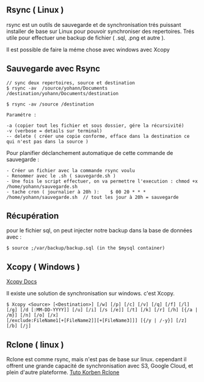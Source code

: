 ## Rsync ( Linux )

rsync est un outils de sauvegarde et de synchronisation trés puissant installer de base sur Linux pour pouvoir synchroniser des repertoires.
Trés utile pour effectuer une backup de fichier ( .sql, .png et autre ).

Il est possible de faire la méme chose avec windows avec Xcopy

## Sauvegarde avec Rsync

    // sync deux repertoires, source et destination
    $ rsync -av  /source/yohann/Documents /destination/yohann/Documents/destination

    $ rsync -av /source /destination

    Paramétre :

    -a (copier tout les fichier et sous dossier, gére la récursivité)
    -v (verbose = details sur terminal)
    -- delete ( créer une copie conforme, efface dans la destination ce qui n'est pas dans la source )

Pour planifier déclanchement automatique de cette commande de sauvegarde :

    - Créer un fichier avec la commande rsync voulu
    - Renommer avec le .sh ( sauvegarde.sh )
    - Une fois le script effectuer, on va permettre l'execution : chmod +x /home/yohann/sauvegarde.sh
    - tache cron ( journalier à 20h ):    $ 00 20 * * * /home/yohann/sauvegarde.sh  // tout les jour à 20h = sauvegarde

## Récupération

pour le fichier sql, on peut injecter notre backup dans la base de données avec :

    $ source ;/var/backup/backup.sql (in the $mysql container)

## Xcopy ( Windows )

[Xcopy Docs](https://docs.microsoft.com/fr-fr/windows-server/administration/windows-commands/xcopy)

Il existe une solution de synchronisation sur windows. c'est Xcopy.

    $ Xcopy <Source> [<Destination>] [/w] [/p] [/c] [/v] [/q] [/f] [/l] [/g] [/d [:MM-DD-YYYY]] [/u] [/i] [/s [/e]] [/t] [/k] [/r] [/h] [{/a | /m}] [/n] [/o] [/x]
    [/exclude:FileName1[+[FileName2]][+[FileName3]]] [{/y | /-y}] [/z] [/b] [/j]

## Rclone  ( linux )

Rclone est comme rsync, mais n'est pas de base sur linux. cependant il offrent une grande capacité de synchronisation avec S3, Google Cloud, et plein d'autre plateforme.
[Tuto Korben Rclone](https://korben.info/rclone-rsync-cloud-dropbox-amazon-s3-google-drive-hubic-backblaze-etc.html?fbclid=IwAR0V6-9DYU2gx485Tg99XO9jZ6Mz1dk74fE20jKj6FOnWEsLD4QhDW0ZbhU)
